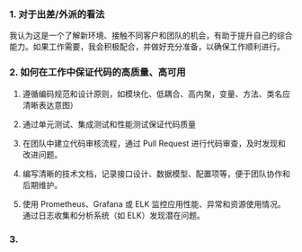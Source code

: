 ### 1. 对于出差/外派的看法

我认为这是一个了解新环境、接触不同客户和团队的机会，有助于提升自己的综合能力。如果工作需要，我会积极配合，并做好充分准备，以确保工作顺利进行。

### 2. 如何在工作中保证代码的高质量、高可用

1. 遵循编码规范和设计原则，如模块化、低耦合、高内聚，变量、方法、类名应清晰表达意图）

2. 通过单元测试、集成测试和性能测试保证代码质量

3. 在团队中建立代码审核流程，通过 Pull Request 进行代码审查，及时发现和改进问题。

4. 编写清晰的技术文档，记录接口设计、数据模型、配置项等，便于团队协作和后期维护。

5. 使用 Prometheus、Grafana 或 ELK 监控应用性能、异常和资源使用情况。通过日志收集和分析系统（如 ELK）发现潜在问题。

### 3.
